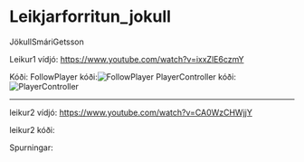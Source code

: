 # Leikjarforritun_jokull
JökullSmáriGetsson

Leikur1 vídjó: https://www.youtube.com/watch?v=ixxZlE6czmY

Kóði:
FollowPlayer kóði:![FollowPlayer](https://github.com/jokullsmari/Leikjarforritun_jokull/assets/36273431/4ef09291-52f9-4682-a20b-e930ec6a2c9a)
PlayerController kóði:![PlayerController](https://github.com/jokullsmari/Leikjarforritun_jokull/assets/36273431/44a91853-f81e-435a-8bf1-7f1ee099131e)

----------------------------------------------------------

leikur2 vídjó: https://www.youtube.com/watch?v=CA0WzCHWjjY

leikur2 kóði:

Spurningar:
